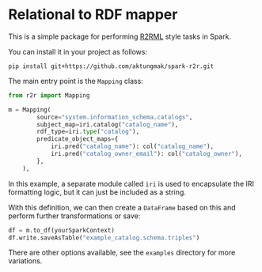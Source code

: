 # Relational to RDF mapper

This is a simple package for performing [R2RML](https://www.w3.org/TR/r2rml/)
style tasks in Spark.

You can install it in your project as follows:
```commandline
pip install git+https://github.com/aktungmak/spark-r2r.git
```

The main entry point is the `Mapping` class:

```python
from r2r import Mapping

m = Mapping(
        source="system.information_schema.catalogs",
        subject_map=iri.catalog("catalog_name"),
        rdf_type=iri.type("catalog"),
        predicate_object_maps={
            iri.pred("catalog_name"): col("catalog_name"),
            iri.pred("catalog_owner_email"): col("catalog_owner"),
        },
    ),
```

In this example, a separate module called `iri` is used to encapsulate
the IRI formatting logic, but it can just be included as a string.

With this definition, we can then create a `DataFrame` based on this and perform
further transformations or save:

```python
df = m.to_df(yourSparkContext)
df.write.saveAsTable("example_catalog.schema.triples")
```

There are other options available, see the `examples` directory for more variations.